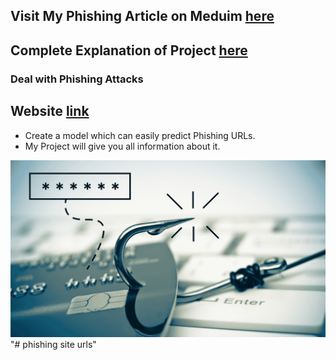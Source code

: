 ## Visit My Phishing Article on Meduim <a href='https://medium.com/@taruntiwari.hp/phishing-sites-predictor-using-fastapi-2b5de0272f0'>here</a> 
## Complete Explanation of Project <a href='https://youtu.be/zKNXHluHneU'>here</a>
### Deal with Phishing Attacks 
## Website [link](https://www.cmswebsiteservices.com/work/malicious-link-detector)
* Create a model which can easily predict Phishing URLs.
* My Project will give you all information about it.

<img src = 'https://github.com/taruntiwarihp/raw_images/blob/master/hack1.png'>
"# phishing site urls" 
